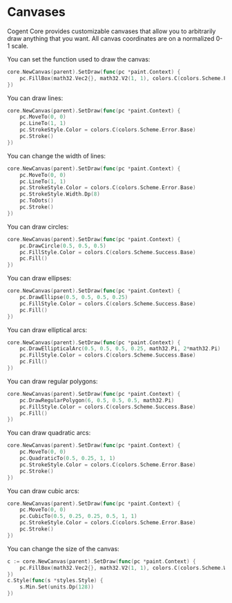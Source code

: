 # Canvases

Cogent Core provides customizable canvases that allow you to arbitrarily draw anything that you want. All canvas coordinates are on a normalized 0-1 scale.

You can set the function used to draw the canvas:

```Go
core.NewCanvas(parent).SetDraw(func(pc *paint.Context) {
    pc.FillBox(math32.Vec2{}, math32.V2(1, 1), colors.C(colors.Scheme.Primary.Base))
})
```

You can draw lines:

```Go
core.NewCanvas(parent).SetDraw(func(pc *paint.Context) {
    pc.MoveTo(0, 0)
    pc.LineTo(1, 1)
    pc.StrokeStyle.Color = colors.C(colors.Scheme.Error.Base)
    pc.Stroke()
})
```

You can change the width of lines:

```Go
core.NewCanvas(parent).SetDraw(func(pc *paint.Context) {
    pc.MoveTo(0, 0)
    pc.LineTo(1, 1)
    pc.StrokeStyle.Color = colors.C(colors.Scheme.Error.Base)
    pc.StrokeStyle.Width.Dp(8)
    pc.ToDots()
    pc.Stroke()
})
```

You can draw circles:

```Go
core.NewCanvas(parent).SetDraw(func(pc *paint.Context) {
    pc.DrawCircle(0.5, 0.5, 0.5)
    pc.FillStyle.Color = colors.C(colors.Scheme.Success.Base)
    pc.Fill()
})
```

You can draw ellipses:

```Go
core.NewCanvas(parent).SetDraw(func(pc *paint.Context) {
    pc.DrawEllipse(0.5, 0.5, 0.5, 0.25)
    pc.FillStyle.Color = colors.C(colors.Scheme.Success.Base)
    pc.Fill()
})
```

You can draw elliptical arcs:

```Go
core.NewCanvas(parent).SetDraw(func(pc *paint.Context) {
    pc.DrawEllipticalArc(0.5, 0.5, 0.5, 0.25, math32.Pi, 2*math32.Pi)
    pc.FillStyle.Color = colors.C(colors.Scheme.Success.Base)
    pc.Fill()
})
```

You can draw regular polygons:

```Go
core.NewCanvas(parent).SetDraw(func(pc *paint.Context) {
    pc.DrawRegularPolygon(6, 0.5, 0.5, 0.5, math32.Pi)
    pc.FillStyle.Color = colors.C(colors.Scheme.Success.Base)
    pc.Fill()
})
```

You can draw quadratic arcs:

```Go
core.NewCanvas(parent).SetDraw(func(pc *paint.Context) {
    pc.MoveTo(0, 0)
    pc.QuadraticTo(0.5, 0.25, 1, 1)
    pc.StrokeStyle.Color = colors.C(colors.Scheme.Error.Base)
    pc.Stroke()
})
```

You can draw cubic arcs:

```Go
core.NewCanvas(parent).SetDraw(func(pc *paint.Context) {
    pc.MoveTo(0, 0)
    pc.CubicTo(0.5, 0.25, 0.25, 0.5, 1, 1)
    pc.StrokeStyle.Color = colors.C(colors.Scheme.Error.Base)
    pc.Stroke()
})
```

You can change the size of the canvas:

```Go
c := core.NewCanvas(parent).SetDraw(func(pc *paint.Context) {
    pc.FillBox(math32.Vec2{}, math32.V2(1, 1), colors.C(colors.Scheme.Warn.Base))
})
c.Style(func(s *styles.Style) {
    s.Min.Set(units.Dp(128))
})
```
